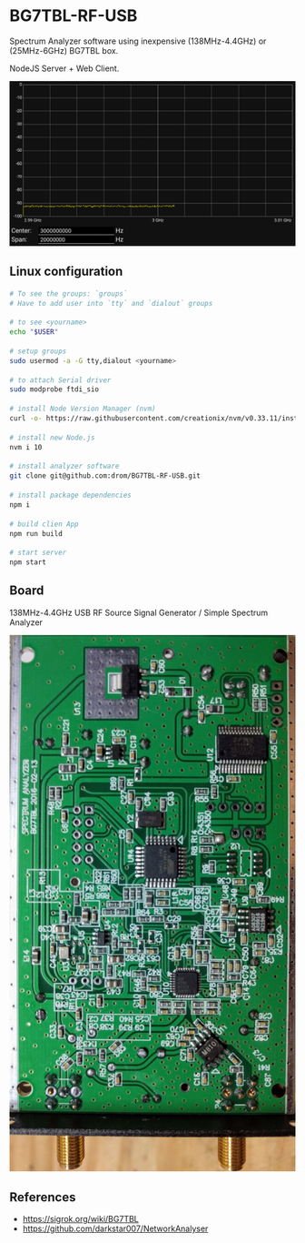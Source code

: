 # BG7TBL-RF-USB

Spectrum Analyzer software using inexpensive (138MHz-4.4GHz) or (25MHz-6GHz) BG7TBL box.

NodeJS Server + Web Client.

![screenshot](screenshot1.gif)

## Linux configuration

```sh
# To see the groups: `groups`
# Have to add user into `tty` and `dialout` groups

# to see <yourname>
echo "$USER"

# setup groups
sudo usermod -a -G tty,dialout <yourname>

# to attach Serial driver
sudo modprobe ftdi_sio

# install Node Version Manager (nvm)
curl -o- https://raw.githubusercontent.com/creationix/nvm/v0.33.11/install.sh | bash

# install new Node.js
nvm i 10

# install analyzer software
git clone git@github.com:drom/BG7TBL-RF-USB.git

# install package dependencies
npm i

# build clien App
npm run build

# start server
npm start
```
## Board

138MHz-4.4GHz USB RF Source Signal Generator / Simple Spectrum Analyzer

![PCB](pcb.png)

## References

  * https://sigrok.org/wiki/BG7TBL
  * https://github.com/darkstar007/NetworkAnalyser
